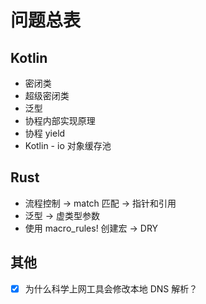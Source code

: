 # 问题总表

## Kotlin

- 密闭类
- 超级密闭类
- 泛型
- 协程内部实现原理
- 协程 yield
- Kotlin - io 对象缓存池

## Rust

- 流程控制 -> match 匹配 -> 指针和引用
- 泛型 -> 虚类型参数
- 使用 macro_rules! 创建宏 -> DRY

## 其他

- [x] 为什么科学上网工具会修改本地 DNS 解析？